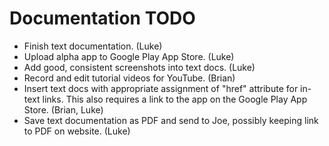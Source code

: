 # Documentation TODO
* Finish text documentation. (Luke)
* Upload alpha app to Google Play App Store. (Luke)
* Add good, consistent screenshots into text docs. (Luke)
* Record and edit tutorial videos for YouTube. (Brian)
* Insert text docs with appropriate assignment of "href" attribute
  for in-text <a>links</a>. This also requires a link to the
  app on the Google Play App Store. (Brian, Luke)
* Save text documentation as PDF and send to Joe, possibly keeping
  link to PDF on website. (Luke)
